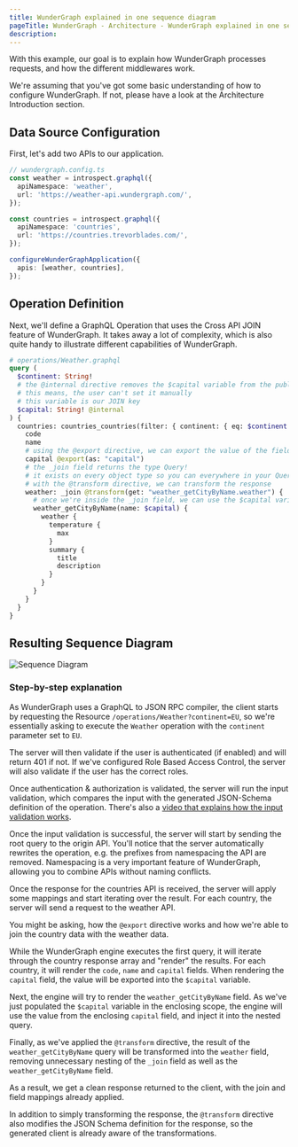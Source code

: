 ```yaml
---
title: WunderGraph explained in one sequence diagram
pageTitle: WunderGraph - Architecture - WunderGraph explained in one sequence diagram
description:
---
```


With this example, our goal is to explain how WunderGraph processes requests,
and how the different middlewares work.

We're assuming that you've got some basic understanding of how to configure WunderGraph.
If not, please have a look at the Architecture Introduction section.

## Data Source Configuration

First, let's add two APIs to our application.

```typescript
// wundergraph.config.ts
const weather = introspect.graphql({
  apiNamespace: 'weather',
  url: 'https://weather-api.wundergraph.com/',
});

const countries = introspect.graphql({
  apiNamespace: 'countries',
  url: 'https://countries.trevorblades.com/',
});

configureWunderGraphApplication({
  apis: [weather, countries],
});
```

## Operation Definition

Next, we'll define a GraphQL Operation that uses the Cross API JOIN feature of WunderGraph.
It takes away a lot of complexity,
which is also quite handy to illustrate different capabilities of WunderGraph.

```graphql
# operations/Weather.graphql
query (
  $continent: String!
  # the @internal directive removes the $capital variable from the public API
  # this means, the user can't set it manually
  # this variable is our JOIN key
  $capital: String! @internal
) {
  countries: countries_countries(filter: { continent: { eq: $continent } }) {
    code
    name
    # using the @export directive, we can export the value of the field `capital` into the JOIN key ($capital)
    capital @export(as: "capital")
    # the _join field returns the type Query!
    # it exists on every object type so you can everywhere in your Query documents
    # with the @transform directive, we can transform the response
    weather: _join @transform(get: "weather_getCityByName.weather") {
      # once we're inside the _join field, we can use the $capital variable to join the weather API
      weather_getCityByName(name: $capital) {
        weather {
          temperature {
            max
          }
          summary {
            title
            description
          }
        }
      }
    }
  }
}
```

## Resulting Sequence Diagram

![Sequence Diagram](/images/wundergraph_example_swimlanes.png)

### Step-by-step explanation

As WunderGraph uses a GraphQL to JSON RPC compiler,
the client starts by requesting the Resource `/operations/Weather?continent=EU`,
so we're essentially asking to execute the `Weather` operation with the `continent` parameter set to `EU`.

The server will then validate if the user is authenticated (if enabled) and will return 401 if not.
If we've configured Role Based Access Control, the server will also validate if the user has the correct roles.

Once authentication & authorization is validated,
the server will run the input validation,
which compares the input with the generated JSON-Schema definition of the operation.
There's also a [video that explains how the input validation works](https://www.youtube.com/watch?v=_TCU6da0GA8).

Once the input validation is successful,
the server will start by sending the root query to the origin API.
You'll notice that the server automatically rewrites the operation,
e.g. the prefixes from namespacing the API are removed.
Namespacing is a very important feature of WunderGraph,
allowing you to combine APIs without naming conflicts.

Once the response for the countries API is received,
the server will apply some mappings and start iterating over the result.
For each country, the server will send a request to the weather API.

You might be asking, how the `@export` directive works and how we're able to join the country data with the weather data.

While the WunderGraph engine executes the first query,
it will iterate through the country response array and "render" the results.
For each country,
it will render the `code`, `name` and `capital` fields.
When rendering the `capital` field,
the value will be exported into the `$capital` variable.

Next, the engine will try to render the `weather_getCityByName` field.
As we've just populated the `$capital` variable in the enclosing scope,
the engine will use the value from the enclosing `capital` field,
and inject it into the nested query.

Finally, as we've applied the `@transform` directive,
the result of the `weather_getCityByName` query will be transformed into the `weather` field,
removing unnecessary nesting of the `_join` field as well as the `weather_getCityByName` field.

As a result,
we get a clean response returned to the client,
with the join and field mappings already applied.

In addition to simply transforming the response,
the `@transform` directive also modifies the JSON Schema definition for the response,
so the generated client is already aware of the transformations.
